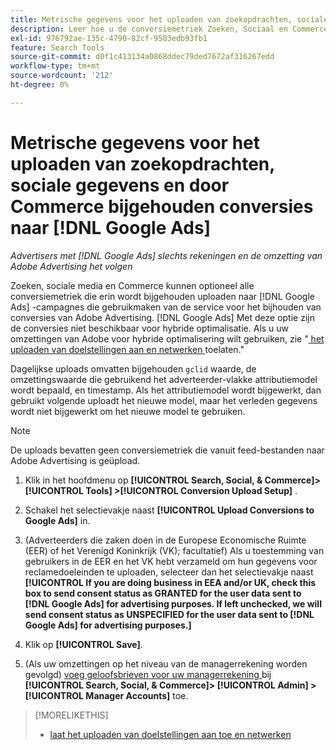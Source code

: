 ```yaml
---
title: Metrische gegevens voor het uploaden van zoekopdrachten, sociale gegevens en door Commerce bijgehouden conversies naar  [!DNL Google Ads]
description: Leer hoe u de conversiemetriek Zoeken, Sociaal en Commerce uploadt naar  [!DNL Google Ads] .
exl-id: 976792ae-135c-4790-82cf-9503edb93fb1
feature: Search Tools
source-git-commit: d0f1c413134a0868ddec79ded7672af316267edd
workflow-type: tm+mt
source-wordcount: '212'
ht-degree: 0%

---
```


# Metrische gegevens voor het uploaden van zoekopdrachten, sociale gegevens en door Commerce bijgehouden conversies naar [!DNL Google Ads]

*Advertisers met [!DNL Google Ads] slechts rekeningen en de omzetting van Adobe Advertising het volgen*

Zoeken, sociale media en Commerce kunnen optioneel alle conversiemetriek die erin wordt bijgehouden uploaden naar [!DNL Google Ads] -campagnes die gebruikmaken van de service voor het bijhouden van conversies van Adobe Advertising. [!DNL Google Ads] Met deze optie zijn de conversies niet beschikbaar voor hybride optimalisatie. Als u uw omzettingen van Adobe voor hybride optimalisering wilt gebruiken, zie &quot;[ het uploaden van doelstellingen aan en netwerken ](objective-upload-to-networks.md) toelaten.&quot;

Dagelijkse uploads omvatten bijgehouden `gclid` waarde, de omzettingswaarde die gebruikend het adverteerder-vlakke attributiemodel wordt bepaald, en timestamp. Als het attributiemodel wordt bijgewerkt, dan gebruikt volgende uploadt het nieuwe model, maar het verleden gegevens wordt niet bijgewerkt om het nieuwe model te gebruiken.

>[!NOTE]
>
>De uploads bevatten geen conversiemetriek die vanuit feed-bestanden naar Adobe Advertising is geüpload.

1. Klik in het hoofdmenu op **[!UICONTROL Search, Social, & Commerce]> [!UICONTROL Tools] >[!UICONTROL Conversion Upload Setup]** .

1. Schakel het selectievakje naast **[!UICONTROL Upload Conversions to Google Ads]** in.

1. (Adverteerders die zaken doen in de Europese Economische Ruimte (EER) of het Verenigd Koninkrijk (VK); facultatief) Als u toestemming van gebruikers in de EER en het VK hebt verzameld om hun gegevens voor reclamedoeleinden te uploaden, selecteer dan het selectievakje naast **[!UICONTROL If you are doing business in EEA and/or UK, check this box to send consent status as GRANTED for the user data sent to [!DNL Google Ads] for advertising purposes. If left unchecked, we will send consent status as UNSPECIFIED for the user data sent to [!DNL Google Ads] for advertising purposes.]**

1. Klik op **[!UICONTROL Save]**.

1. (Als uw omzettingen op het niveau van de managerrekening worden gevolgd) [ voeg geloofsbrieven voor uw managerrekening ](/help/search-social-commerce/admin/manager-accounts.md) bij **[!UICONTROL Search, Social, & Commerce]> [!UICONTROL Admin] >[!UICONTROL Manager Accounts]** toe.

>[!MORELIKETHIS]
>
>* [ laat het uploaden van doelstellingen aan toe en netwerken ](objective-upload-to-networks.md)
